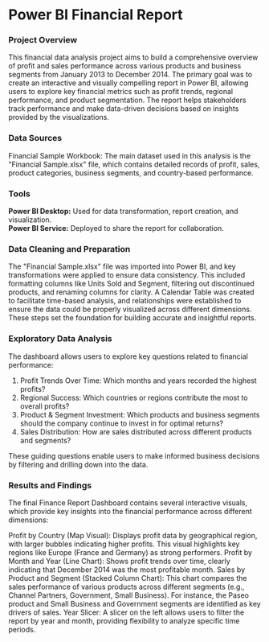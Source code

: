 # Power BI Financial Report

### Project Overview
This financial data analysis project aims to build a comprehensive overview of profit and sales performance across various products and business segments from January 2013 to December 2014. The primary goal was to create an interactive and visually compelling report in Power BI, allowing users to explore key financial metrics such as profit trends, regional performance, and product segmentation. The report helps stakeholders track performance and make data-driven decisions based on insights provided by the visualizations.

### Data Sources
Financial Sample Workbook: The main dataset used in this analysis is the "Financial Sample.xlsx" file, which contains detailed records of profit, sales, product categories, business segments, and country-based performance.

### Tools
**Power BI Desktop:** Used for data transformation, report creation, and visualization. <br />
**Power BI Service:** Deployed to share the report for collaboration.

### Data Cleaning and Preparation
The "Financial Sample.xlsx" file was imported into Power BI, and key transformations were applied to ensure data consistency. This included formatting columns like Units Sold and Segment, filtering out discontinued products, and renaming columns for clarity. A Calendar Table was created to facilitate time-based analysis, and relationships were established to ensure the data could be properly visualized across different dimensions. These steps set the foundation for building accurate and insightful reports.

### Exploratory Data Analysis
The dashboard allows users to explore key questions related to financial performance:

1) Profit Trends Over Time: Which months and years recorded the highest profits?<br />
2) Regional Success: Which countries or regions contribute the most to overall profits?<br />
3) Product & Segment Investment: Which products and business segments should the company continue to invest in for optimal returns?<br />
4) Sales Distribution: How are sales distributed across different products and segments?<br />

These guiding questions enable users to make informed business decisions by filtering and drilling down into the data.

### Results and Findings
The final Finance Report Dashboard contains several interactive visuals, which provide key insights into the financial performance across different dimensions:

Profit by Country (Map Visual): Displays profit data by geographical region, with larger bubbles indicating higher profits. This visual highlights key regions like Europe (France and Germany) as strong performers.
Profit by Month and Year (Line Chart): Shows profit trends over time, clearly indicating that December 2014 was the most profitable month.
Sales by Product and Segment (Stacked Column Chart): This chart compares the sales performance of various products across different segments (e.g., Channel Partners, Government, Small Business). For instance, the Paseo product and Small Business and Government segments are identified as key drivers of sales.
Year Slicer: A slicer on the left allows users to filter the report by year and month, providing flexibility to analyze specific time periods.
